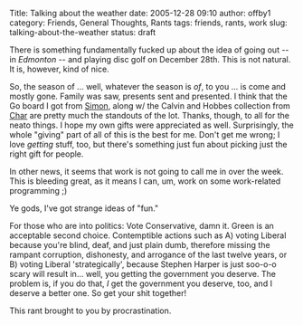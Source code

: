 Title: Talking about the weather
date: 2005-12-28 09:10
author: offby1
category: Friends, General Thoughts, Rants
tags: friends, rants, work
slug: talking-about-the-weather
status: draft

There is something fundamentally fucked up about the idea of going out -- in *Edmonton* -- and playing disc golf on December 28th. This is not natural. It is, however, kind of nice.

So, the season of \... well, whatever the season is *of*, to you \... is come and mostly gone. Family was saw, presents sent and presented. I think that the Go board I got from [Simon](http://www.livejournal.com/users/vernondalhart/), along w/ the Calvin and Hobbes collection from [Char](http://www.livejournal.com/users/xraystar) are pretty much the standouts of the lot. Thanks, though, to all for the neato things. I hope my own gifts were appreciated as well. Surprisingly, the whole "giving" part of all of this is the best for me. Don't get me wrong; I love *getting* stuff, too, but there's something just fun about picking just the right gift for people.

In other news, it seems that work is not going to call me in over the week. This is bleeding great, as it means I can, um, work on some work-related programming ;)

Ye gods, I've got strange ideas of "fun."

For those who are into politics: Vote Conservative, damn it. Green is an acceptable second choice. Contemptible actions such as A) voting Liberal because you're blind, deaf, and just plain dumb, therefore missing the rampant corruption, dishonesty, and arrogance of the last twelve years, or B) voting Liberal 'strategically', because Stephen Harper is just soo-o-o scary will result in\... well, you getting the government you deserve. The problem is, if you do that, *I* get the government you deserve, too, and I deserve a better one. So get your shit together!

This rant brought to you by procrastination.
